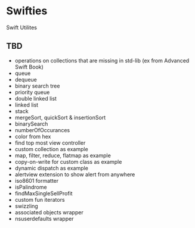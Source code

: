 # Swifties
Swift Utilites


## TBD
- operations on collections that are missing in std-lib (ex from Advanced Swift Book)
- queue
- dequeue
- binary search tree
- priority queue
- double linked list
- linked list
- stack
- mergeSort, quickSort & insertionSort 
- binarySearch
- numberOfOccurances
- color from hex
- find top most view controller
- custom collection as example
- map, filter, reduce, flatmap as example
- copy-on-write for custom class as example
- dynamic dispatch as example
- alertview extension to show alert from anywhere
- iso8601 formatter
- isPalindrome
- findMaxSingleSellProfit
- custom fun iterators
- swizzling 
- associated objects wrapper
- nsuserdefaults wrapper
